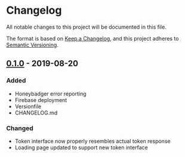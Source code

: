 # Changelog
All notable changes to this project will be documented in this file.

The format is based on [Keep a Changelog](https://keepachangelog.com/en/1.0.0/),
and this project adheres to [Semantic Versioning](https://semver.org/spec/v2.0.0.html).

## [0.1.0] - 2019-08-20
### Added
- Honeybadger error reporting
- Firebase deployment
- Versionfile
- CHANGELOG.md

### Changed
- Token interface now properly resembles actual token response
- Loading page updated to support new token interface

[0.1.0]: https://github.com/